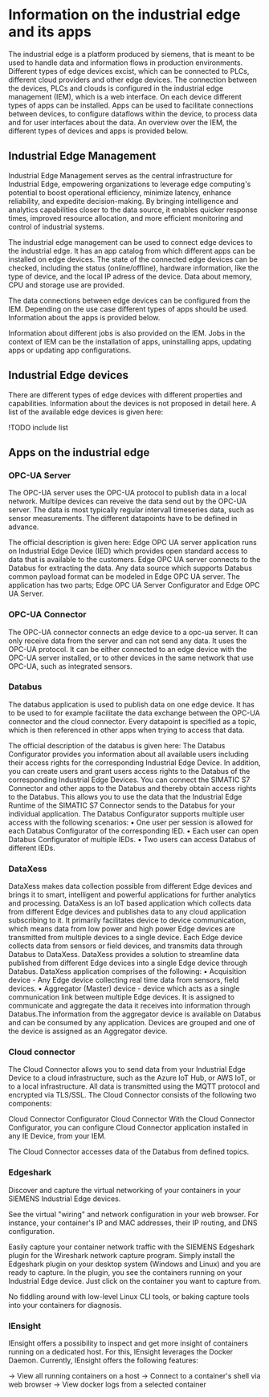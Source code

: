 # Information on the industrial edge and its apps

The industrial edge is a platform produced by siemens, that is meant to be used to handle data and information flows in production environments. Different types of edge devices excist, which can be connected to PLCs, different cloud providers and other edge devices. The connection between the devices, PLCs and clouds is configured in the industrial edge management (IEM), which is a web interface. On each device different types of apps can be installed. Apps can be used to facilitate connections between devices, to configure dataflows within the device, to process data and for user interfaces about the data. An overview over the IEM, the different types of devices and apps is provided below.

## Industrial Edge Management

Industrial Edge Management serves as the central infrastructure for Industrial Edge, empowering organizations to leverage edge computing's potential to boost operational efficiency, minimize latency, enhance reliability, and expedite decision-making. By bringing intelligence and analytics capabilities closer to the data source, it enables quicker response times, improved resource allocation, and more efficient monitoring and control of industrial systems.

The industrial edge management can be used to connect edge devices to the industrial edge. It has an app catalog from which different apps can be installed on edge devices. The state of the connected edge devices can be checked, including the status (online/offline), hardware information, like the type of device, and the local IP adress of the device. Data about memory, CPU and storage use are provided.

The data connections between edge devices can be configured from the IEM. Depending on the use case different types of apps should be used. Information about the apps is provided below.

Information about different jobs is also provided on the IEM. Jobs in the context of IEM can be the installation of apps, uninstalling apps, updating apps or updating app configurations.

## Industrial Edge devices

There are different types of edge devices with different properties and capabilities.
Information about the devices is not proposed in detail here. A list of the available edge devices is given here:

!TODO include list

## Apps on the industrial edge

### OPC-UA Server

The OPC-UA server uses the OPC-UA protocol to publish data in a local network. Multilpe devices can reveive the data send out by the OPC-UA server. The data is most typically regular intervall timeseries data, such as sensor measurements. The different datapoints have to be defined in advance.

The official description is given here:
Edge OPC UA server application runs on Industrial Edge Device (IED) which provides open standard access to data that is available to the customers. Edge OPC UA server connects to the Databus for extracting the data. Any data source which supports Databus common payload format can be modeled in Edge OPC UA server. The application has two parts; Edge OPC UA Server Configurator and Edge OPC UA Server.

### OPC-UA Connector

The OPC-UA connector connects an edge device to a opc-ua server. It can only receive data from the server and can not send any data. It uses the OPC-UA protocol. It can be either connected to an edge device with the OPC-UA server installed, or to other devices in the same network that use OPC-UA, such as integrated sensors.

### Databus

The databus application is used to publish data on one edge device. It has to be used to for example facilitate the data exchange between the OPC-UA connector and the cloud connector. Every datapoint is specified as a topic, which is then referenced in other apps when trying to access that data.

The official description of the databus is given here:
The Databus Configurator provides you information about all available users including their access rights for the corresponding Industrial Edge Device. In addition, you can create users and grant users access rights to the Databus of the corresponding Industrial Edge Devices.
You can connect the SIMATIC S7 Connector and other apps to the Databus and thereby obtain access rights to the Databus. This allows you to use the data that the Industrial Edge Runtime of the SIMATIC S7 Connector sends to the Databus for your individual application.
The Databus Configurator supports multiple user access with the following scenarios:
• One user per session is allowed for each Databus Configurator of the corresponding IED.
• Each user can open Databus Configurator of multiple IEDs.
• Two users can access Databus of different IEDs.

### DataXess

DataXess makes data collection possible from different Edge devices and brings it to smart, intelligent and powerful applications for further analytics and processing.
DataXess is an IoT based application which collects data from different Edge devices and publishes data to any cloud application subscribing to it. It primarily facilitates device to device communication, which means data from low power and high power Edge devices are transmitted from multiple devices to a single device. Each Edge device collects data from sensors or field devices, and transmits data through Databus to DataXess. DataXess provides a solution to streamline data published from different Edge devices into a single Edge device through Databus.
DataXess application comprises of the following:
• Acquisition device - Any Edge device collecting real time data from sensors, field devices.
• Aggregator (Master) device - device which acts as a single communication link between multiple Edge devices. It is assigned to communicate and aggregate the data it receives into information through Databus.The information from the aggregator device is available on Databus and can be consumed by any application.
Devices are grouped and one of the device is assigned as an Aggregator device.

### Cloud connector

The Cloud Connector allows you to send data from your Industrial Edge Device to a cloud infrastructure, such as the Azure IoT Hub, or AWS IoT, or to a local infrastructure. All data is transmitted using the MQTT protocol and encrypted via TLS/SSL. The Cloud Connector consists of the following two components:

Cloud Connector Configurator
Cloud Connector
With the Cloud Connector Configurator, you can configure Cloud Connector application installed in any IE Device, from your IEM.

The Cloud Connector accesses data of the Databus from defined topics.

### Edgeshark

Discover and capture the virtual networking of your containers in your SIEMENS Industrial Edge devices.

See the virtual "wiring" and network configuration in your web browser. For instance, your container's IP and MAC addresses, their IP routing, and DNS configuration.

Easily capture your container network traffic with the SIEMENS Edgeshark plugin for the Wireshark network capture program. Simply install the Edgeshark plugin on your desktop system (Windows and Linux) and you are ready to capture. In the plugin, you see the containers running on your Industrial Edge device. Just click on the container you want to capture from.

No fiddling around with low-level Linux CLI tools, or baking capture tools into your containers for diagnosis.

### IEnsight

IEnsight offers a possibility to inspect and get more insight of containers running on a dedicated host.
For this, IEnsight leverages the Docker Daemon.
Currently, IEnsight offers the following features:

-> View all running containers on a host
-> Connect to a container's shell via web browser
-> View docker logs from a selected container
